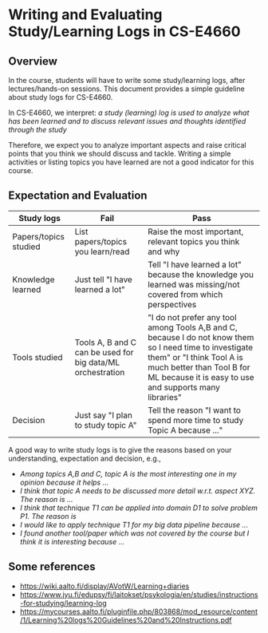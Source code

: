 # Writing and Evaluating Study/Learning Logs in CS-E4660
## Overview
In the course, students will have to write some study/learning logs, after lectures/hands-on sessions. This document provides a simple guideline about study logs for CS-E4660.

In CS-E4660, we interpret: *a study (learning) log is used to analyze what has been learned and to discuss relevant issues and thoughts identified through the study*

Therefore, we expect you to analyze important aspects and raise critical points that you think we should discuss and tackle. Writing a simple activities or listing topics you have learned are not a good indicator for this course.

## Expectation and Evaluation

|Study logs   | Fail              | Pass         |
|-------------|-------------------|--------------|
|Papers/topics studied| List papers/topics you learn/read   | Raise the most important, relevant topics you think and why|
|Knowledge learned| Just tell "I have learned a lot"  | Tell "I have learned a lot" because the knowledge you learned was missing/not covered from which perspectives|
|Tools studied  | Tools A, B and C can be used for big data/ML orchestration|  "I do not prefer any tool among Tools A,B and C, because I do not know them so I need time to investigate them" or "I think Tool A is much better than Tool B for ML because it is easy to use and supports many libraries"|
|Decision   | Just say "I plan to study topic A" | Tell the reason "I want to spend more time to study Topic A because ..."   |

A good way to write study logs is to give the reasons based on your understanding, expectation and decision, e.g.,

* *Among topics A,B and C, topic A is the most interesting one in my opinion because it helps ...*
* *I think that topic A needs to be discussed more detail w.r.t. aspect XYZ. The reason is ...*
* *I think that technique T1 can be applied into domain D1 to solve problem P1. The reason is*
* *I would like to apply technique T1 for my big data pipeline because ...*
* *I found another tool/paper which was not covered by the course but I think it is interesting because ...*

## Some references
* https://wiki.aalto.fi/display/AVotW/Learning+diaries
* https://www.jyu.fi/edupsy/fi/laitokset/psykologia/en/studies/instructions-for-studying/learning-log
* https://mycourses.aalto.fi/pluginfile.php/803868/mod_resource/content/1/Learning%20logs%20Guidelines%20and%20Instructions.pdf
